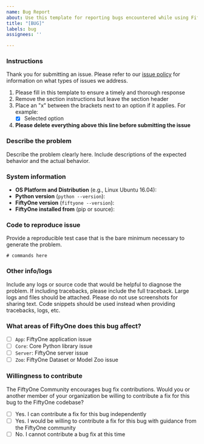 ```yaml
---
name: Bug Report
about: Use this template for reporting bugs encountered while using FiftyOne
title: "[BUG]"
labels: bug
assignees: ''

---
```


### Instructions

Thank you for submitting an issue. Please refer to our [issue policy](https://www.github.com/voxel51/fiftyone/blob/develop/ISSUE_POLICY.md) for information on what types of issues we address.

1. Please fill in this template to ensure a timely and thorough response
2. Remove the section instructions but leave the section header
3. Place an "x" between the brackets next to an option if it applies. For example:
    -   [x] Selected option
4. **Please delete everything above this line before submitting the issue**

### Describe the problem

Describe the problem clearly here. Include descriptions of the expected behavior and the actual behavior.

### System information

-   **OS Platform and Distribution** (e.g., Linux Ubuntu 16.04):
-   **Python version** (`python --version`):
-   **FiftyOne version** (`fiftyone --version`):
-   **FiftyOne installed from** (pip or source):

### Code to reproduce issue

Provide a reproducible test case that is the bare minimum necessary to generate the problem.

```
# commands here
```

### Other info/logs

Include any logs or source code that would be helpful to diagnose the problem. If including tracebacks, please include the full traceback. Large logs and files should be attached. Please do not use screenshots for sharing text. Code snippets should be used instead when providing tracebacks, logs, etc.

### What areas of FiftyOne does this bug affect?

-   [ ] `App`: FiftyOne application issue
-   [ ] `Core`: Core Python library issue
-   [ ] `Server`: FiftyOne server issue
-   [ ] `Zoo`: FiftyOne Dataset or Model Zoo issue

### Willingness to contribute

The FiftyOne Community encourages bug fix contributions. Would you or another member of your organization be willing to contribute a fix for this bug to the FiftyOne codebase?

-   [ ] Yes. I can contribute a fix for this bug independently
-   [ ] Yes. I would be willing to contribute a fix for this bug with guidance from the FiftyOne community
-   [ ] No. I cannot contribute a bug fix at this time
